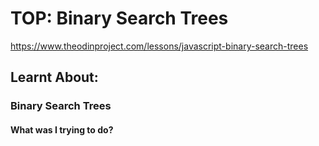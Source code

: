 # TOP: Binary Search Trees

https://www.theodinproject.com/lessons/javascript-binary-search-trees

## Learnt About:

### Binary Search Trees

#### What was I trying to do?
